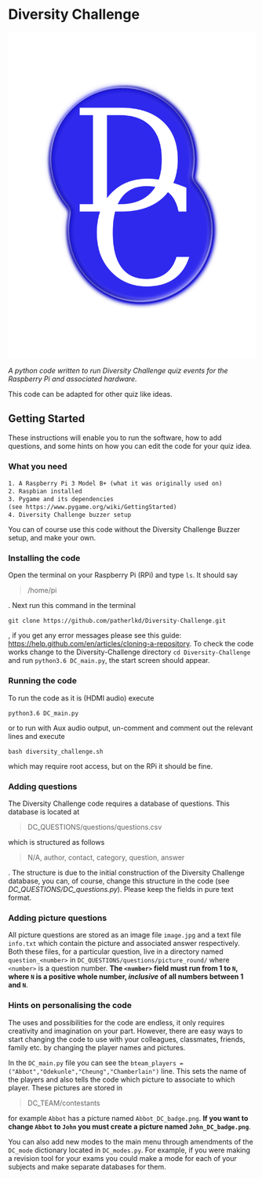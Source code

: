 # Diversity Challenge

![alt text](DC_UI/images/DC_icon.png)

*A python code written to run Diversity Challenge quiz events for the Raspberry Pi and associated hardware.*

This code can be adapted for other quiz like ideas.

## Getting Started

These instructions will enable you to run the software, how to add questions, and some hints on how you can edit the code for your quiz idea.

### What you need

```
1. A Raspberry Pi 3 Model B+ (what it was originally used on)
2. Raspbian installed
3. Pygame and its dependencies
(see https://www.pygame.org/wiki/GettingStarted)
4. Diversity Challenge buzzer setup
```
You can of course use this code without the Diversity Challenge Buzzer setup, and make your own.

### Installing the code

Open the terminal on your Raspberry Pi (RPi) and type `ls`. It should say

> /home/pi

. Next run this command in the terminal

```
git clone https://github.com/patherlkd/Diversity-Challenge.git
```
, if you get any error messages please see this guide: https://help.github.com/en/articles/cloning-a-repository. To check the code works change to the Diversity-Challenge directory `cd Diversity-Challenge` and run `python3.6 DC_main.py`, the start screen should appear.

### Running the code

To run the code as it is (HDMI audio) execute

```
python3.6 DC_main.py
```
or to run with Aux audio output, un-comment and comment out the relevant lines and execute

```
bash diversity_challenge.sh
```
which may require root access, but on the RPi it should be fine.

### Adding questions

The Diversity Challenge code requires a database of questions. This database is located at
> DC_QUESTIONS/questions/questions.csv

which is structured as follows
> N/A, author, contact, category, question, answer

. The structure is due to the initial construction of the Diversity Challenge database, you can, of course, change this structure in the code (see *DC_QUESTIONS/DC_questions.py*). Please keep the fields in pure text format.

### Adding picture questions

All picture questions are stored as an image file `image.jpg` and a text file `info.txt` which contain the picture and associated answer respectively. Both these files, for a particular question, live in a directory named `question_<number>` in `DC_QUESTIONS/questions/picture_round/` where `<number>` is a question number. **The `<number>` field must run from 1 to `N`, where `N` is a positive whole number, _inclusive_ of all numbers between 1 and `N`**.

### Hints on personalising the code

The uses and possibilities for the code are endless, it only requires creativity and imagination on your part. However, there are easy ways to start changing the code to use with your colleagues, classmates, friends, family etc. by changing the player names and pictures.

In the `DC_main.py` file you can see the `bteam_players = ("Abbot","Odekunle","Cheung","Chamberlain")` line. This sets the name of the players and also tells the code which picture to associate to which player. These pictures are stored in
> DC_TEAM/contestants

for example `Abbot` has a picture named `Abbot_DC_badge.png`. **If you want to change `Abbot` to `John` you must create a picture named `John_DC_badge.png`**.

You can also add new modes to the main menu through amendments of the `DC_mode` dictionary located in `DC_modes.py`. For example, if you were making a revision tool for your exams you could make a mode for each of your subjects and make separate databases for them.
